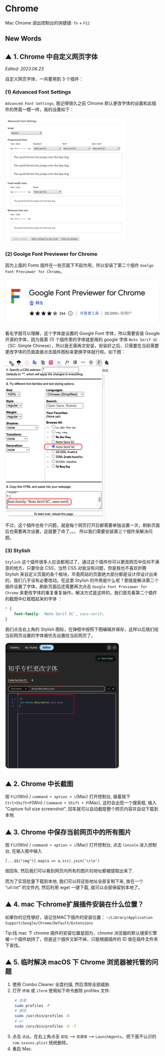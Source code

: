# Chrome 

Mac Chrome 调出控制台的快捷键: `fn` + `F12`




## New Words







## ▲ 1. Chrome 中自定义网页字体

*Edited: 2023.06.23*

自定义网页字体，一共要用到 3 个插件：

### (1) Advanced Font Settings

 `Advanced Font Settings`, 我记得很久之前 Chrome 默认更改字体的设置和此插件的界面一模一样，我的设置如下：

<img src="./README.assets/image-20230623121044784.png"  style="zoom: 40%;" />

### (2) Goolge Font Previewer for Chrome

因为上面的 Fonts 插件在一些页面下不起作用，所以安装了第二个插件 `Goolge Font Previewer for Chrome`。

<img src="./README.assets/image-20230623121327001.png" alt="image-20230623121327001" style="zoom:50%;" />

看名字就可以理解，这个字体是设置的 Google Font 字体，所以需要安装 Google 开源的字体，因为我第 (1) 个插件里的字体就是用的 google 字体 `Noto Serif SC` （SC: Simple Chinese），所以我无需再次安装，安装好之后，只需要在当前需要更改字体的页面直接点击插件图标来更换字体就行啦。如下图：

<img src="./README.assets/image-20230623121746214.png" alt="image-20230623121746214" style="zoom:50%;" />

不过，这个插件也有个问题，就是每个网页打开后都需要单独设置一次，刷新页面后也需要再次设置，这就要了命了。。。 所以我们需要安装第三个插件来解决问题。

### (3) Stylish

`Stylish` 这个插件很多人应该都用过了，通过这个插件你可以更改网页中任何不满意的地方，只要你会 CSS，当然 CSS 对我没有问题，但是我也不喜欢折腾 Stylish 来自定义页面的各个板块，毕竟网站的页面绝大部分都是设计师设计出来的，我们几乎没有必要改动。在这里 Stylish 的作用是什么呢？那就是解决第二个插件设置了字体，刷新页面后还需要再次点击 `Google Font Previewer for Chrome` 来更改字体的重复重复操作。解决方式是这样的，我们首先看第二个插件的截图中红框框起来的字体 ：

```css
* {
    font-family: 'Noto Serif SC', sans-serif;
}
```

我们点击右上角的 Stylish 图标，在弹框中按照下图编辑并保存，这样以后我们给当前网页设置的字体被优先设置给当前网页了。

<img src="./README.assets/image-20230623122552022.png" alt="image-20230623122552022" style="zoom: 40%;" />






## ▲ 2. Chrome 中长截图

按 `F12`(Win) / `command + option + i`(Mac) 打开控制台, 接着按下
`Ctrl+Shift+P`(Win) / `Command + Shift + P`(Mac), 这时会出现一个搜索框,
输入 "Capture full size screenshot", 回车就可以自动截取整个网页内容并自动下载到本地.



## ▲ 3. Chrome 中保存当前网页中的所有图片
按 `F12`(Win) / `command + option + i`(Mac) 打开控制台, 点击 `Console`
进入控制台, 在输入框中输入
```
[...$$("img")].map(a => a.src).join('\r\n')
```
按回车,
然后我们可以看到网页内所有的图片的地址都被提取出来了.

而为了实现批量下载到本地, 我们可以将这些地址全部复制下来, 放在一个 “url.txt” 的文件内,
然后利用 wget 一键下载, 就可以全部保留到本地了。



## ▲ 4. mac 下chrome扩展插件安装在什么位置？
如果你的记性够好，请记住MAC下插件的安装位置：
`~/Library/Application Support/Google/Chrome/Default/Extensions`

Tip:找 mac 下 chrome 插件的安装位置是因为，chrome 浏览器的默认搜索引擎被一个插件劫持了，但是这个插件又卸不掉，只能根据插件的 ID 值在插件文件夹下查找。



## ▲ 5. 临时解决 macOS 下 Chrome 浏览器被托管的问题
1. 使用 Combo Cleaner 全盘扫描, 然后清除全部威胁.
2. 打开 `终端` 或 `iTerm` 使用如下命令删除 profiles 文件:
   ```sh
    # 查看
    sudo profiles -P
    # 删除
    sudo /usr/bin/profiles -D 
    # or
    sudo /urs/bin/profiles -D -f
   ```
3. 点击 `访达`，在右上角点击 `前往` --> `资源库` --> `LaunchAgents`，把下面不认识的 `com.xxxxxx.plist` 统统删除。
4. 重启 Mac.

